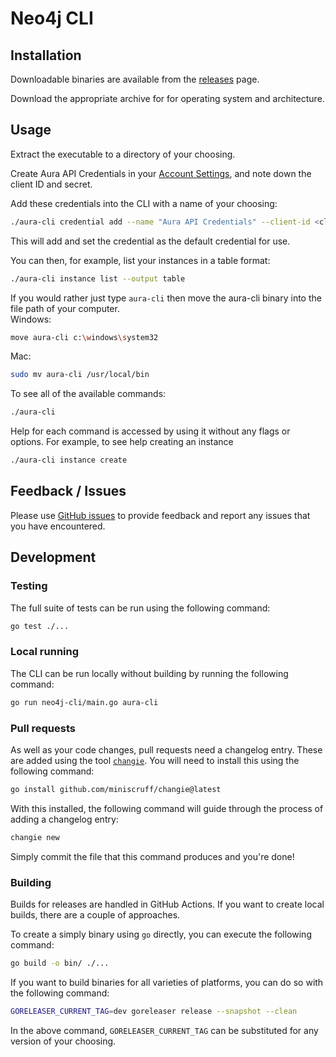 # Neo4j CLI

## Installation

Downloadable binaries are available from the [releases](https://github.com/neo4j/cli/releases/latest) page.

Download the appropriate archive for for operating system and architecture.

## Usage

Extract the executable to a directory of your choosing.

Create Aura API Credentials in your [Account Settings](https://console.neo4j.io/#account), and note down the client ID and secret.

Add these credentials into the CLI with a name of your choosing:

```bash
./aura-cli credential add --name "Aura API Credentials" --client-id <client-id> --client-secret <client-secret>
```

This will add and set the credential as the default credential for use.

You can then, for example, list your instances in a table format:

```bash
./aura-cli instance list --output table
```

If you would rather just type ```aura-cli``` then move the aura-cli binary into the file path of your computer.   
Windows:
```bash
move aura-cli c:\windows\system32
```
Mac:
```bash
sudo mv aura-cli /usr/local/bin
```

To see all of the available commands:
```bash
./aura-cli
```
Help for each command is accessed by using it without any flags or options.  For example, to see help creating an instance
```bash
./aura-cli instance create
```

## Feedback / Issues
Please use [GitHub issues](https://github.com/neo4j/aura-cli/issues) to provide feedback and report any issues that you have encountered.

## Development

### Testing

The full suite of tests can be run using the following command:

```bash
go test ./...
```

### Local running

The CLI can be run locally without building by running the following command:

```bash
go run neo4j-cli/main.go aura-cli
```

### Pull requests

As well as your code changes, pull requests need a changelog entry. These are added using the tool [`changie`](https://changie.dev/). You will need to install this using the following command:

```bash
go install github.com/miniscruff/changie@latest
```

With this installed, the following command will guide through the process of adding a changelog entry:

```bash
changie new
```

Simply commit the file that this command produces and you're done!

### Building

Builds for releases are handled in GitHub Actions. If you want to create local builds, there are a couple of approaches.

To create a simply binary using `go` directly, you can execute the following command:

```bash
go build -o bin/ ./...
```

If you want to build binaries for all varieties of platforms, you can do so with the following command:

```bash
GORELEASER_CURRENT_TAG=dev goreleaser release --snapshot --clean
```

In the above command, `GORELEASER_CURRENT_TAG` can be substituted for any version of your choosing.

